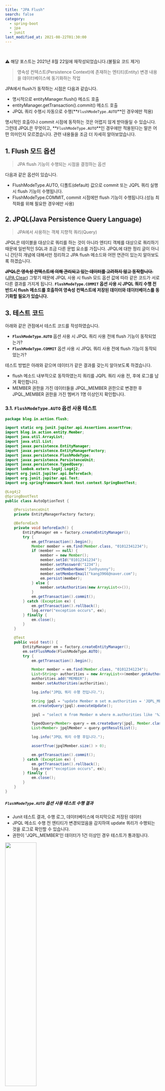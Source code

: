 ```yaml
---
title: "JPA Flush"
search: false
category:
  - spring-boot
  - jpa
  - junit
last_modified_at: 2021-08-22T01:30:00
---
```


<br>

⚠️ 해당 포스트는 2021년 8월 22일에 재작성되었습니다.(불필요 코드 제거)

> 영속성 컨텍스트(Persistence Context)에 존재하는 엔티티(Entity) 변경 내용을 데이터베이스에 동기화하는 작업

JPA에서 flush가 동작하는 시점은 다음과 같습니다.
- 명시적으로 entityManager.flush() 메소드 호출
- entityManager.getTransaction().commit() 메소드 호출
- JPQL 쿼리 수행시 자동으로 수행(**`FlushModeType.AUTO`**인 경우에만 적용)

명시적인 호출이나 commit 시점에 동작하는 것은 어렵지 않게 받아들일 수 있습니다. 
그런데 JPQL은 무엇이고, **`FlushModeType.AUTO`**인 경우에만 적용된다는 말은 어떤 의미인지 모르겠습니다. 
관련 내용들을 조금 더 자세히 알아보았습니다.

## 1. Flush 모드 옵션

> JPA flush 기능이 수행되는 시점을 결정하는 옵션

다음과 같은 옵션이 있습니다.
- FlushModeType.AUTO, 디폴트(default) 값으로 commit 또는 JQPL 쿼리 실행시 flush 기능이 수행됩니다.
- FlushModeType.COMMIT, commit 시점에만 flush 기능이 수행됩니다.(성능 최적화를 위해 필요한 경우에만 사용)

## 2. JPQL(Java Persistence Query Language)

> JPA에서 사용하는 객체 지향적 쿼리(Query)

JPQL은 테이블을 대상으로 쿼리를 하는 것이 아니라 엔티티 객체를 대상으로 쿼리하기 때문에 일반적인 SQL과 조금 다른 문법 요소를 가집니다. 
JPQL에 대한 정리 글이 아니니 간단히 개념에 대해서만 정리하고 JPA flush 메소드와 어떤 연관이 있는지 알아보도록 하겠습니다. 

~~**JPQL은 영속성 컨텍스트에 의해 관리되고 있는 데이터를 고려하지 않고 동작합니다.**~~([JPA Clear][jpa-clear-blogLink]) 
그렇기 때문에 JPQL 사용 시 flush 모드 옵션 값에 따라 같은 코드가 서로 다른 결과를 가지게 됩니다. 
**`FlushModeType.COMMIT` 옵션 사용 시 JPQL 쿼리 수행 전 반드시 flush 메소드를 호출하여 영속성 컨텍스트에 저장된 데이터와 데이터베이스를 동기화할 필요가 있습니다.**

## 3. 테스트 코드
아래와 같은 관점에서 테스트 코드를 작성하였습니다. 
- **`FlushModeType.AUTO`** 옵션 사용 시 JPQL 쿼리 사용 전에 flush 기능이 동작되었는가?
- **`FlushModeType.COMMIT`** 옵션 사용 시 JPQL 쿼리 사용 전에 flush 기능이 동작되었는가? 

테스트 방법은 아래와 같으며 데이터가 같은 결과를 갖는지 알아보도록 하겠습니다.
- flush 메소드 내부적으로 동작하였는지 쿼리를 JQPL 쿼리 사용 전, 후에 로그를 남겨 확인합니다.
- MEMBER 권한을 가진 데이터들을 JPQL_MEMBER 권한으로 변경한 후 JPQL_MEMBER 권한을 가진 멤버가 1명 이상인지 확인합니다.

### 3.1. **`FlushModeType.AUTO`** 옵션 사용 테스트

```java
package blog.in.action.flush;

import static org.junit.jupiter.api.Assertions.assertTrue;
import blog.in.action.entity.Member;
import java.util.ArrayList;
import java.util.List;
import javax.persistence.EntityManager;
import javax.persistence.EntityManagerFactory;
import javax.persistence.FlushModeType;
import javax.persistence.PersistenceUnit;
import javax.persistence.TypedQuery;
import lombok.extern.log4j.Log4j2;
import org.junit.jupiter.api.BeforeEach;
import org.junit.jupiter.api.Test;
import org.springframework.boot.test.context.SpringBootTest;

@Log4j2
@SpringBootTest
public class AutoOptionTest {

    @PersistenceUnit
    private EntityManagerFactory factory;

    @BeforeEach
    private void beforeEach() {
        EntityManager em = factory.createEntityManager();
        try {
            em.getTransaction().begin();
            Member member = em.find(Member.class, "01012341234");
            if (member == null) {
                member = new Member();
                member.setId("01012341234");
                member.setPassword("1234");
                member.setMemberName("Junhyunny");
                member.setMemberEmail("kang3966@naver.com");
                em.persist(member);
            } else {
                member.setAuthorities(new ArrayList<>());
            }
            em.getTransaction().commit();
        } catch (Exception ex) {
            em.getTransaction().rollback();
            log.error("exception occurs", ex);
        } finally {
            em.close();
        }
    }

    @Test
    public void test() {
        EntityManager em = factory.createEntityManager();
        em.setFlushMode(FlushModeType.AUTO);
        try {
            em.getTransaction().begin();

            Member member = em.find(Member.class, "01012341234");
            List<String> authorities = new ArrayList<>(member.getAuthorities());
            authorities.add("MEMBER");
            member.setAuthorities(authorities);

            log.info("JPQL 쿼리 수행 전입니다.");

            String jpql = "update Member m set m.authorities = 'JQPL_MEMBER' where m.authorities like '%MEMBER%'";
            em.createQuery(jpql).executeUpdate();

            jpql = "select m from Member m where m.authorities like '%JQPL_MEMBER%'";

            TypedQuery<Member> query = em.createQuery(jpql, Member.class);
            List<Member> jpqlMember = query.getResultList();

            log.info("JPQL 쿼리 수행 후입니다.");

            assertTrue(jpqlMember.size() > 0);

            em.getTransaction().commit();
        } catch (Exception ex) {
            em.getTransaction().rollback();
            log.error("exception occurs", ex);
        } finally {
            em.close();
        }
    }
}
```

##### **`FlushModeType.AUTO`** 옵션 사용 테스트 수행 결과
- Junit 테스트 결과, 수행 로그, 데이터베이스에 마지막으로 저장된 데이터
- JPQL 메소드 수행 전 엔티티가 변경되었음을 감지하여 update 쿼리가 수행되는 것을 로그로 확인할 수 있습니다.
- 권한이 'JQPL_MEMBER'인 데이터가 1건 이상인 경우 테스트가 통과됩니다.

<p align="left"><img src="/images/jpa-flush-1.JPG" width="45%"></p>

<p align="left"><img src="/images/jpa-flush-2.JPG"></p>

```
Hibernate: select member0_.id as id1_0_0_, member0_.authorities as authorit2_0_0_, member0_.member_email as member_e3_0_0_, member0_.member_name as member_n4_0_0_, member0_.password as password5_0_0_ from tb_member member0_ where member0_.id=?
Hibernate: insert into tb_member (authorities, member_email, member_name, password, id) values (?, ?, ?, ?, ?)
Hibernate: select member0_.id as id1_0_0_, member0_.authorities as authorit2_0_0_, member0_.member_email as member_e3_0_0_, member0_.member_name as member_n4_0_0_, member0_.password as password5_0_0_ from tb_member member0_ where member0_.id=?
2021-08-22 01:53:27.085  INFO 18304 --- [           main] blog.in.action.flush.AutoOptionTest      : JPQL 쿼리 수행 전입니다.
Hibernate: update tb_member set authorities=?, member_email=?, member_name=?, password=? where id=?
Hibernate: update tb_member set authorities='JQPL_MEMBER' where authorities like '%MEMBER%'
Hibernate: select member0_.id as id1_0_, member0_.authorities as authorit2_0_, member0_.member_email as member_e3_0_, member0_.member_name as member_n4_0_, member0_.password as password5_0_ from tb_member member0_ where member0_.authorities like '%JQPL_MEMBER%'
2021-08-22 01:53:27.181  INFO 18304 --- [           main] blog.in.action.flush.AutoOptionTest      : JPQL 쿼리 수행 후입니다.
```

### 3.2. **`FlushModeType.COMMIT`** 옵션 사용 테스트

```java
package blog.in.action.flush;

import static org.junit.jupiter.api.Assertions.assertFalse;
import blog.in.action.entity.Member;
import java.util.ArrayList;
import java.util.List;
import javax.persistence.EntityManager;
import javax.persistence.EntityManagerFactory;
import javax.persistence.FlushModeType;
import javax.persistence.PersistenceUnit;
import javax.persistence.TypedQuery;
import lombok.extern.log4j.Log4j2;
import org.junit.jupiter.api.BeforeEach;
import org.junit.jupiter.api.Test;
import org.springframework.boot.test.context.SpringBootTest;

@Log4j2
@SpringBootTest
public class CommitOptionTest {

    @PersistenceUnit
    private EntityManagerFactory factory;

    @BeforeEach
    private void beforeEach() {
        EntityManager em = factory.createEntityManager();
        try {
            em.getTransaction().begin();
            Member member = em.find(Member.class, "01012341234");
            if (member == null) {
                member = new Member();
                member.setId("01012341234");
                member.setPassword("1234");
                member.setMemberName("Junhyunny");
                member.setMemberEmail("kang3966@naver.com");
                em.persist(member);
            } else {
                member.setAuthorities(new ArrayList<>());
            }
            em.getTransaction().commit();
        } catch (Exception ex) {
            em.getTransaction().rollback();
            log.error("exception occurs", ex);
        } finally {
            em.close();
        }
    }

    @Test
    public void test() {
        EntityManager em = factory.createEntityManager();
        em.setFlushMode(FlushModeType.COMMIT);
        try {
            em.getTransaction().begin();

            Member member = em.find(Member.class, "01012341234");
            List<String> authorities = new ArrayList<>(member.getAuthorities());
            authorities.add("MEMBER");
            member.setAuthorities(authorities);

            log.info("JPQL 쿼리 수행 전입니다.");

            String jpql = "update Member m set m.authorities = 'JQPL_MEMBER' where m.authorities like '%MEMBER%'";
            em.createQuery(jpql).executeUpdate();

            jpql = "select m from Member m where m.authorities like '%JQPL_MEMBER%'";
            TypedQuery<Member> query = em.createQuery(jpql, Member.class);
            List<Member> jpqlMember = query.getResultList();

            log.info("JPQL 쿼리 수행 후입니다.");

            assertFalse(jpqlMember.size() > 0);

            em.getTransaction().commit();
        } catch (Exception ex) {
            em.getTransaction().rollback();
            log.error("exception occurs", ex);
        } finally {
            em.close();
        }
    }
}
```

##### **`FlushModeType.COMMIT`** 옵션 사용 테스트 수행 결과
- Junit 테스트 결과, 수행 로그, 데이터베이스에 마지막으로 저장된 데이터
- **`FlushModeType.AUTO`** 테스트와는 다르게 JPQL 쿼리 수행 전에 update 쿼리가 수행되지 않음을 알 수 있습니다.
- 트랜잭션 commit 시점에 엔티티 변경사항에 대한 업데이트가 수행됩니다.
- 권한이 'JQPL_MEMBER'인 데이터가 0건인 경우 테스트가 통과됩니다.
- 데이터베이스에 저장된 데이터가 **`FlushModeType.AUTO`** 테스트 때와 다름을 알 수 있습니다.

<p align="left"><img src="/images/jpa-flush-3.JPG" width="45%"></p>

<p align="left"><img src="/images/jpa-flush-4.JPG"></p>

```
Hibernate: select member0_.id as id1_0_0_, member0_.authorities as authorit2_0_0_, member0_.member_email as member_e3_0_0_, member0_.member_name as member_n4_0_0_, member0_.password as password5_0_0_ from tb_member member0_ where member0_.id=?
Hibernate: update tb_member set authorities=?, member_email=?, member_name=?, password=? where id=?
Hibernate: select member0_.id as id1_0_0_, member0_.authorities as authorit2_0_0_, member0_.member_email as member_e3_0_0_, member0_.member_name as member_n4_0_0_, member0_.password as password5_0_0_ from tb_member member0_ where member0_.id=?
2021-08-22 01:56:42.849  INFO 18376 --- [           main] blog.in.action.flush.CommitOptionTest    : JPQL 쿼리 수행 전입니다.
Hibernate: update tb_member set authorities='JQPL_MEMBER' where authorities like '%MEMBER%'
Hibernate: select member0_.id as id1_0_, member0_.authorities as authorit2_0_, member0_.member_email as member_e3_0_, member0_.member_name as member_n4_0_, member0_.password as password5_0_ from tb_member member0_ where member0_.authorities like '%JQPL_MEMBER%'
2021-08-22 01:56:42.932  INFO 18376 --- [           main] blog.in.action.flush.CommitOptionTest    : JPQL 쿼리 수행 후입니다.
Hibernate: update tb_member set authorities=?, member_email=?, member_name=?, password=? where id=?
```

## 4. FlushModeType 값에 따른 flush 여부 판단
FlushModeType 옵션 값에 따라 어디에서 flush 여부를 판정하는지 궁금하여 디버깅해보았습니다. 
콜 스택(call stack)을 확인하니 호출 위치는 아래와 같았습니다. 

1. org.hibernate.internal.SessionImpl 클래스 - autoFlushIfRequired 메소드
1. org.hibernate.event.internal.DefaultAutoFlushEventListener.onAutoFlush 메소드
1. org.hibernate.event.internal.DefaultAutoFlushEventListener.flushMightBeNeeded 메소드
    - 해당 위치에서 FlushMode.Auto 값 이상인 경우에 flsuh 여부가 필요할 것으로 판정합니다.
    - FlushMode.Auto 보다 큰 값을 가지는 경우는 FlushMode.ALWAYS 밖에 없습니다.

##### Debuging Call Stack

<p align="left"><img src="/images/jpa-flush-5.JPG" width="45%"></p>

##### AutoFlush 수행 코드, DefaultAutoFlushEventListener 클래스
```java
    public void onAutoFlush(AutoFlushEvent event) throws HibernateException {
        final EventSource source = event.getSession();
        final SessionEventListenerManager eventListenerManager = source.getEventListenerManager();
        try {
            eventListenerManager.partialFlushStart();

            if ( flushMightBeNeeded( source ) ) {
                // Need to get the number of collection removals before flushing to executions
                // (because flushing to executions can add collection removal actions to the action queue).
                final ActionQueue actionQueue = source.getActionQueue();
                final int oldSize = actionQueue.numberOfCollectionRemovals();
                flushEverythingToExecutions( event );
                if ( flushIsReallyNeeded( event, source ) ) {
                    LOG.trace( "Need to execute flush" );
                    event.setFlushRequired( true );

                    // note: performExecutions() clears all collectionXxxxtion
                    // collections (the collection actions) in the session
                    performExecutions( source );
                    postFlush( source );

                    postPostFlush( source );

                    final StatisticsImplementor statistics = source.getFactory().getStatistics();
                    if ( statistics.isStatisticsEnabled() ) {
                        statistics.flush();
                    }
                }
                else {
                    LOG.trace( "Don't need to execute flush" );
                    event.setFlushRequired( false );
                    actionQueue.clearFromFlushNeededCheck( oldSize );
                }
            }
        }
        finally {
            eventListenerManager.partialFlushEnd(
                    event.getNumberOfEntitiesProcessed(),
                    event.getNumberOfEntitiesProcessed()
            );
        }
    }

    // ...

    private boolean flushMightBeNeeded(final EventSource source) {
        final PersistenceContext persistenceContext = source.getPersistenceContextInternal();
        return !source.getHibernateFlushMode().lessThan( FlushMode.AUTO )
                && source.getDontFlushFromFind() == 0
                && ( persistenceContext.getNumberOfManagedEntities() > 0 ||
                        persistenceContext.getCollectionEntriesSize() > 0 );
    }
```

## OPINION
개발자가 기술에 대해 이해도가 낮은 경우 의도치 않은 버그를 유발할 수 있습니다. 
만약, `'JPQL은 EntityManager가 flush하지 않은 데이터를 확인할 수 없다.'`는 사실을 모르고 개발된 어플리케이션은 찾기 어려운 버그를 내포할 가능성이 높습니다. 
**`'의도치 않는 문제를 피해가고자 사용하는 기술에 대해 꼼꼼히 공부하자.'`**라는 취지에서 JPA flush는 별도의 주제로 정리해보았습니다. 
**`FlushModeType.COMMIT`** 옵션을 사용한 테스트에서 JPQL 사용 전 em.flush() 메소드를 호출하면 어떤 결과를 얻을 수 있는지 테스트해보시기 바랍니다.

#### TEST CODE REPOSITORY
- <https://github.com/Junhyunny/blog-in-action>

#### REFERENCE
- <https://data-make.tistory.com/609>

[jpa-clear-blogLink]: https://junhyunny.github.io/spring-boot/jpa/junit/jpa-clear/